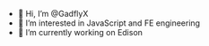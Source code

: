 - 👋 Hi, I’m @GadflyX
- 👀 I’m interested in JavaScript and FE engineering
- 🌱 I’m currently working on Edison 

<!---
GadflyX/GadflyX is a ✨ special ✨ repository because its `README.md` (this file) appears on your GitHub profile.
You can click the Preview link to take a look at your changes.
--->
